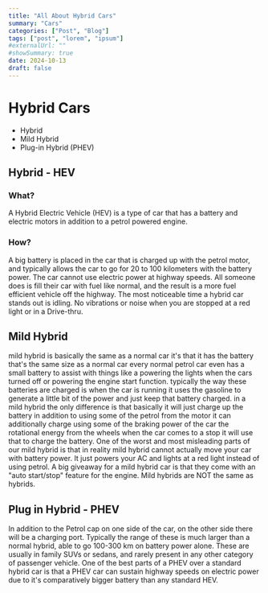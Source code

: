 ```yaml
---
title: "All About Hybrid Cars"
summary: "Cars"
categories: ["Post", "Blog"]
tags: ["post", "lorem", "ipsum"]
#externalUrl: ""
#showSummary: true
date: 2024-10-13
draft: false
---
```


# Hybrid Cars

- Hybrid
- Mild Hybrid
- Plug-in Hybrid (PHEV)

## Hybrid - HEV

### What?

A Hybrid Electric Vehicle (HEV) is a type of car that has a battery and electric motors in addition to a petrol powered engine.

### How?

A big battery is placed in the car that is charged up with the petrol motor, and typically allows the car to go for 20 to 100 kilometers with the battery power. The car cannot use electric power at highway speeds. All someone does is fill their car with fuel like normal, and the result is a more fuel efficient vehicle off the highway. The most noticeable time a hybrid car stands out is idling. No vibrations or noise when you are stopped at a red light or in a Drive-thru.

## Mild Hybrid

mild hybrid is basically the same as a normal car it's that it has the battery that's the same size as a normal car every normal petrol car even has a small battery to assist with things like a powering the lights when the cars turned off or powering the engine start function. typically the way these batteries are charged is when the car is running it uses the gasoline to generate a little bit of the power and just keep that battery charged. in a mild hybrid the only difference is that basically it will just charge up the battery in addition to using some of the petrol from the motor it can additionally charge using some of the braking power of the car the rotational energy from the wheels when the car comes to a stop it will use that to charge the battery. One of the worst and most misleading parts of our mild hybrid is that in reality mild hybrid cannot actually move your car with battery power. It just powers your AC and lights at a red light instead of using petrol. A big giveaway for a mild hybrid car is that they come with an "auto start/stop" feature for the engine. Mild hybrids are NOT the same as hybrids.

## Plug in Hybrid - PHEV

In addition to the Petrol cap on one side of the car, on the other side there will be a charging port. Typically the range of these is much larger than a normal hybrid, able to go 100-300 km on battery power alone. These are usually in family SUVs or sedans, and rarely present in any other category of passenger vehicle. One of the best parts of a PHEV over a standard hybrid car is that a PHEV car can sustain highway speeds on electric power due to it's comparatively bigger battery than any standard HEV.
